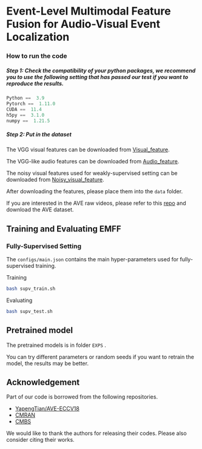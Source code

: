 # Event-Level Multimodal Feature Fusion for Audio-Visual Event Localization

### How to run the code
##### Step 1: Check the compatibility of your python packages, we recommend you to use the following setting that has passed our test if you want to reproduce the results.
```python
Python ==  3.9
Pytorch ==  1.11.0
CUDA ==  11.4
h5py ==  3.1.0
numpy ==  1.21.5
```


##### Step 2: Put in the dataset
The VGG visual features can be downloaded from [Visual_feature](https://drive.google.com/file/d/1hQwbhutA3fQturduRnHMyfRqdrRHgmC9/view?usp=sharing).

The VGG-like audio features can be downloaded from [Audio_feature](https://drive.google.com/file/d/1F6p4BAOY-i0fDXUOhG7xHuw_fnO5exBS/view?usp=sharing).

The noisy visual features used for weakly-supervised setting can be downloaded from [Noisy_visual_feature](https://drive.google.com/file/d/1I3OtOHJ8G1-v5G2dHIGCfevHQPn-QyLh/view?usp=sharing).

After downloading the features, please place them into the `data` folder.

If you are interested in the AVE raw videos, please refer to this [repo](https://drive.google.com/open?id=1FjKwe79e0u96vdjIVwfRQ1V6SoDHe7kK) and download the AVE dataset. 

## Training and Evaluating EMFF

### Fully-Supervised Setting
The `configs/main.json` contains the main hyper-parameters used for fully-supervised training.

Training 
```bash
bash supv_train.sh
```
Evaluating

```bash
bash supv_test.sh
```


## Pretrained model
The pretrained models is in folder `EXPS` .

You can try different parameters or random seeds if you want to retrain the model, the results may be better.

## Acknowledgement

Part of our code is borrowed from the following repositories.

- [YapengTian/AVE-ECCV18](https://github.com/YapengTian/AVE-ECCV18)
- [CMRAN](https://github.com/FloretCat/CMRAN)
- [CMBS](https://github.com/marmot-xy/CMBS/tree/main)


We would like to thank the authors for releasing their codes. Please also consider citing their works.

